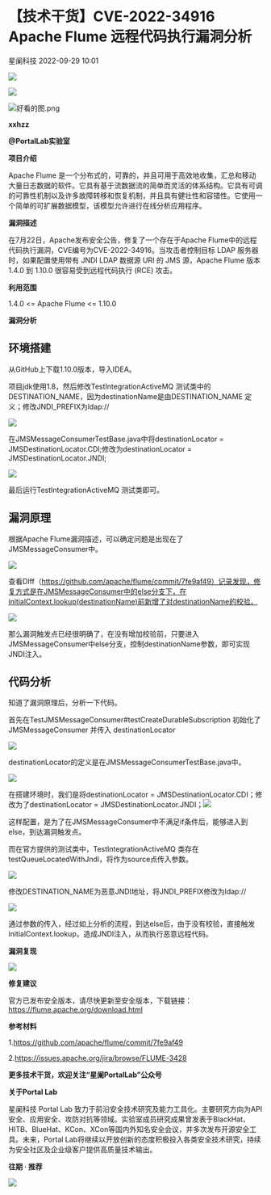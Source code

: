 #  【技术干货】CVE-2022-34916 Apache Flume 远程代码执行漏洞分析   
 星阑科技   2022-09-29 10:01  
  
![](https://mmbiz.qpic.cn/mmbiz_gif/Cc8QqLUKOeiaFHTFtiatmEIxZQcXOHfyr6GOBM88IeMm28ybjSAHEJKicuQxPxN5L5NFZ5mza2NOnuokf9ant2fUQ/640?wx_fmt=gif "")  
  
![](https://mmbiz.qpic.cn/mmbiz_png/wfFYMXc5G1NSkNgX8voWSJmuSUlcQtsLKWSxBUmsxRCOqbNibhhXFuhtfXiak5ibYGMcEGD9yzzIy4qVq1Q5a63IQ/640?wx_fmt=png&wxfrom=5&wx_lazy=1&wx_co=1 "")  
  
![](https://mmbiz.qpic.cn/mmbiz_png/wfFYMXc5G1NSkNgX8voWSJmuSUlcQtsLgZE9TXJrsxHuabVS0UbocSyplzJJ0pxtQQZpAzIBdZwlByjZ3qUUAQ/640?wx_fmt=png&wxfrom=5&wx_lazy=1&wx_co=1 "好看的图.png")  
  
**xxhzz**  
  
**@PortalLab实验室**  
  
**项目介绍**  
  
Apache Flume 是一个分布式的，可靠的，并且可用于高效地收集，汇总和移动大量日志数据的软件。它具有基于流数据流的简单而灵活的体系结构。它具有可调的可靠性机制以及许多故障转移和恢复机制，并且具有健壮性和容错性。它使用一个简单的可扩展数据模型，该模型允许进行在线分析应用程序。  
  
**漏洞描述**  
  
在7月22日，Apache发布安全公告，修复了一个存在于Apache Flume中的远程代码执行漏洞，CVE编号为CVE-2022-34916。当攻击者控制目标 LDAP 服务器时，如果配置使用带有 JNDI LDAP 数据源 URI 的 JMS 源，Apache Flume 版本 1.4.0 到 1.10.0 很容易受到远程代码执行 (RCE) 攻击。  
  
**利用范围**  
  
1.4.0 <= Apache Flume <= 1.10.0  
  
**漏洞分析**  
## 环境搭建  
  
从GitHub上下载1.10.0版本，导入IDEA。  
  
项目jdk使用1.8，然后修改TestIntegrationActiveMQ 测试类中的DESTINATION_NAME，因为destinationName是由DESTINATION_NAME 定义；修改JNDI_PREFIX为ldap://  
  
![](https://mmbiz.qpic.cn/mmbiz_png/wfFYMXc5G1Pk9ibticKNMibuficGppHyicrHI2g9Aj3RukkyVWialXFAL3wMH2PVibhh9KPMe66eGyq5UeNicIib5LoibmUg/640?wx_fmt=png&wxfrom=5&wx_lazy=1&wx_co=1 "")  
  
在JMSMessageConsumerTestBase.java中将destinationLocator = JMSDestinationLocator.CDI;修改为destinationLocator = JMSDestinationLocator.JNDI;  
  
![](https://mmbiz.qpic.cn/mmbiz_png/wfFYMXc5G1Pk9ibticKNMibuficGppHyicrHIvQM7SBONIP51AxvgQFy5Usp7FmG4nqbH4SYib6sthQ36ia8O9XRdcOKQ/640?wx_fmt=png&wxfrom=5&wx_lazy=1&wx_co=1 "")  
  
  
最后运行TestIntegrationActiveMQ 测试类即可。  
## 漏洞原理  
  
根据Apache Flume漏洞描述，可以确定问题是出现在了JMSMessageConsumer中。  
  
![](https://mmbiz.qpic.cn/mmbiz_png/wfFYMXc5G1Pk9ibticKNMibuficGppHyicrHIpHKuYZ9bDY3dI3sLjLamVsoKrTs5h4mrVOyiaJtvxssYyaMkKVuiawyw/640?wx_fmt=png&wxfrom=5&wx_lazy=1&wx_co=1 "")  
  
查看DIff（https://github.com/apache/flume/commit/7fe9af49）记录发现，修复方式是在JMSMessageConsumer中的else分支下，在initialContext.lookup(destinationName)前新增了对destinationName的校验。  
  
![](https://mmbiz.qpic.cn/mmbiz_png/wfFYMXc5G1Pk9ibticKNMibuficGppHyicrHIa9icjRg1nibGL5B39VlxzXAZhc6dSjeb8AkOwoP0wfZVia9Qg0ia5GgKlQ/640?wx_fmt=png&wxfrom=5&wx_lazy=1&wx_co=1 "")  
  
那么漏洞触发点已经很明确了，在没有增加校验前，只要进入JMSMessageConsumer中else分支，控制destinationName参数，即可实现JNDI注入。  
## 代码分析  
  
知道了漏洞原理后，分析一下代码。  
  
首先在TestJMSMessageConsumer#testCreateDurableSubscription 初始化了 JMSMessageConsumer 并传入 destinationLocator  
  
![](https://mmbiz.qpic.cn/mmbiz_png/wfFYMXc5G1Pk9ibticKNMibuficGppHyicrHIlp5GfibQ5GAbykjJaUIYTJlyLs74ACZcZvpQQrBzcIeCKhHJeQZR32Q/640?wx_fmt=png&wxfrom=5&wx_lazy=1&wx_co=1 "")  
  
destinationLocator的定义是在JMSMessageConsumerTestBase.java中。  
  
![](https://mmbiz.qpic.cn/mmbiz_png/wfFYMXc5G1Pk9ibticKNMibuficGppHyicrHIMI6ep1s58K4sJMwUPlO0clGAx0QiasoWjd8gXWPSibx0ChyVjMICicbFA/640?wx_fmt=png&wxfrom=5&wx_lazy=1&wx_co=1 "")  
  
在搭建环境时，我们是将destinationLocator = JMSDestinationLocator.CDI；修改为了destinationLocator = JMSDestinationLocator.JNDI；![](https://mmbiz.qpic.cn/mmbiz_png/wfFYMXc5G1Pk9ibticKNMibuficGppHyicrHIX6bJccQickQ4t95IdgY4o4ianT8u3FJWX4UAfRe3z9HaDTGNdqkRMJeQ/640?wx_fmt=png&wxfrom=5&wx_lazy=1&wx_co=1 "")  
  
  
这样配置，是为了在JMSMessageConsumer中不满足if条件后，能够进入到else，到达漏洞触发点。  
  
而在官方提供的测试类中，TestIntegrationActiveMQ 类存在 testQueueLocatedWithJndi，将作为source点传入参数。  
  
![](https://mmbiz.qpic.cn/mmbiz_png/wfFYMXc5G1Pk9ibticKNMibuficGppHyicrHIqdQZ2jkhYUiaHVZmOVFU2vtjYwjYy99EsbTib2vwbdjXosJds60OFLHQ/640?wx_fmt=png&wxfrom=5&wx_lazy=1&wx_co=1 "")  
  
修改DESTINATION_NAME为恶意JNDI地址，将JNDI_PREFIX修改为ldap://  
  
![](https://mmbiz.qpic.cn/mmbiz_png/wfFYMXc5G1Pk9ibticKNMibuficGppHyicrHIKqD4libJn03Bl5NraxraGhjg63m8fniaK7rkr0dxbdL8zWlMFqAOfClw/640?wx_fmt=png&wxfrom=5&wx_lazy=1&wx_co=1 "")  
  
通过参数的传入，经过如上分析的流程，到达else后，由于没有校验，直接触发initialContext.lookup，造成JNDI注入，从而执行恶意远程代码。  
  
**漏洞复现**  
  
![](https://mmbiz.qpic.cn/mmbiz_png/wfFYMXc5G1Pk9ibticKNMibuficGppHyicrHIkeHvU5KpSiaOQb9ubeqEjib4D33UdmezsTG7gR4nwia731bFNIYrM6RAg/640?wx_fmt=png&wxfrom=5&wx_lazy=1&wx_co=1 "")  
  
**修复建议**  
  
官方已发布安全版本，请尽快更新至安全版本，下载链接：https://flume.apache.org/download.html  
  
**参考材料**  
  
1.https://github.com/apache/flume/commit/7fe9af49  
  
2.https://issues.apache.org/jira/browse/FLUME-3428  
  
  
**更多技术干货，欢迎关注“星阑PortalLab”公众号**  
  
  
**关于Portal Lab**  
  
星阑科技 Portal Lab 致力于前沿安全技术研究及能力工具化。主要研究方向为API 安全、应用安全、攻防对抗等领域。实验室成员研究成果曾发表于BlackHat、HITB、BlueHat、KCon、XCon等国内外知名安全会议，并多次发布开源安全工具。未来，Portal Lab将继续以开放创新的态度积极投入各类安全技术研究，持续为安全社区及企业级客户提供高质量技术输出。  
  
  
**往期 · 推荐**  
  
  
  
[](http://mp.weixin.qq.com/s?__biz=Mzg5NjEyMjA5OQ==&mid=2247492888&idx=1&sn=219ad26c37836f5cdefc5f41dea620c0&chksm=c0074884f770c192f60f651f3e0c6a0f293b38a59d9499a89cd1b9c2e2d8cbc4dd4620783ed1&scene=21#wechat_redirect)  
  
[](http://mp.weixin.qq.com/s?__biz=Mzg5NjEyMjA5OQ==&mid=2247492771&idx=1&sn=5bc86cbf62a83db69b1b1919ad86273b&chksm=c007493ff770c0290f199daef6b03bd09f9f85e35c5179c3ca8fe062623ecc27522b45850f0a&scene=21#wechat_redirect)  
  
[](http://mp.weixin.qq.com/s?__biz=Mzg5NjEyMjA5OQ==&mid=2247492691&idx=1&sn=7f4fdf863953280d024c2ae7144badff&chksm=c00749cff770c0d98d9848f5415e2c7b395add84d39e4ab51172549c024d36cfc80af23ad43e&scene=21#wechat_redirect)  
  
[](http://mp.weixin.qq.com/s?__biz=Mzg5NjEyMjA5OQ==&mid=2247492617&idx=1&sn=103b4a185c02f1435ddcc1778bd038e6&chksm=c0074995f770c08374efe7cda4e53a8991a867e2b1b73fe05f0f4a32335756a56c77483ee75f&scene=21#wechat_redirect)  
  
  
![](https://mmbiz.qpic.cn/mmbiz_gif/Cc8QqLUKOehwcHoxicoOah5mxDjLHMZ9RHUxNeibERphRXOj3AEupxt7JyOt3LF1RmmWQibYmicTv2DxM93iaEJhLxw/640?wx_fmt=gif&wxfrom=5&wx_lazy=1 "")  
